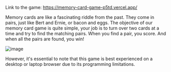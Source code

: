 Link to the game: https://memory-card-game-p5td.vercel.app/

Memory cards are like a fascinating riddle from the past. They come in pairs, just like Bert and Ernie, or bacon and eggs. 
The objective of our memory card game is quite simple, your job is to turn over two cards at a time and try to find the matching pairs. When you find a pair, you score. And when all the pairs are found, you win!

![image](https://github.com/grilled-swampert/Memory-Card-Game/assets/128573732/49d5dc32-0d85-4b47-a80b-ddf879474ca4)


However, it's essential to note that this game is best experienced on a desktop or laptop browser due to its programming limitations.
